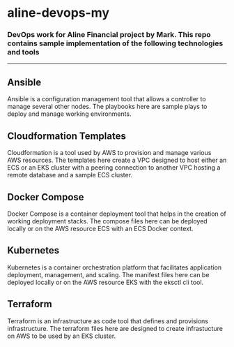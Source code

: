 # aline-devops-my
### DevOps work for Aline Financial project by Mark. This repo contains sample implementation of the following technologies and tools

---

## Ansible
Ansible is a configuration management tool that allows a controller to manage several other nodes. The playbooks here are sample plays to deploy and manage working environments.

## Cloudformation Templates
Cloudformation is a tool used by AWS to provision and manage various AWS resources. The templates here create a VPC designed to host either an ECS or an EKS cluster with a peering connection to another VPC hosting a remote database and a sample ECS cluster.

## Docker Compose
Docker Compose is a container deployment tool that helps in the creation of working deployment stacks. The compose files here can be deployed locally or on the AWS resource ECS with an ECS Docker context.

## Kubernetes
Kubernetes is a container orchestration platform that facilitates application deployment, management, and scaling. The manifest files here can be deployed locally or on the AWS resource EKS with the eksctl cli tool.

## Terraform
Terraform is an infrastructure as code tool that defines and provisions infrastructure. The terraform files here are designed to create infrastucture on AWS to be used by an EKS cluster.